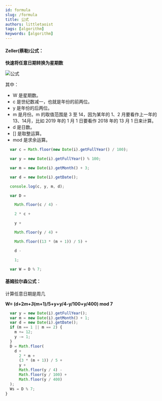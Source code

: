 ```yaml
---
id: formula
slug: /formula
title: 公式
authors: littletaoist
tags: [algorithm]
keywords: [algorithm]
---
```


#### Zeller(蔡勒)公式：

****快速将任意日期转换为星期数****

![公式](https://aritus-bed.oss-cn-hangzhou.aliyuncs.com/img/202208041110845.png)

其中：

- W 是星期数。
- c 是世纪数减一，也就是年份的前两位。
- y 是年份的后两位。
- m 是月份。m 的取值范围是 3 至 14，因为某年的 1、2 月要看作上一年的 13、14月，比如 2019 年的 1 月 1 日要看作 2018 年的 13 月 1 日来计算。
- d 是日数。
- [] 是取整运算。
- mod 是求余运算。

```javascript
  var c = Math.floor(new Date(i).getFullYear() / 100);

  var y = new Date(i).getFullYear() % 100;

  var m = new Date(i).getMonth() + 3;

  var d = new Date(i).getDate();

  console.log(c, y, m, d);

  var D =

    Math.floor(c / 4) -

    2 * c +

    y +

    Math.floor(y / 4) +

    Math.floor((13 * (m + 1)) / 5) +

    d -

    1;

  var W = D % 7;

```

#### 基姆拉尔森公式： 

计算任意日期是周几

**W= (d+2*m+3*(m+1)/5+y+y/4-y/100+y/400) mod 7**

```javascript
  var y = new Date(i).getFullYear();
  var m = new Date(i).getMonth() + 1;
  var d = new Date(i).getDate();
  if (m == 1 || m == 2) {
    m += 12;
    y -= 1;
  }
  D = Math.floor(
    d +
      2 * m +
      (3 * (m + 1)) / 5 +
      y +
      Math.floor(y / 4) -
      Math.floor(y / 100) +
      Math.floor(y / 400)
  );
  Ws = D % 7;
}

```